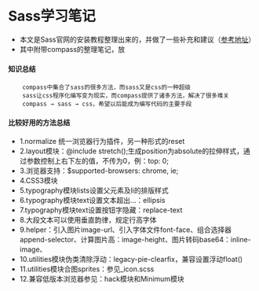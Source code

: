 # Sass学习笔记

* 本文是Sass官网的安装教程整理出来的，并做了一些补充和建议（[参考地址](https://www.sass.hk/skill/koala-app.html "Sass安装")）
* 其中附带compass的整理笔记，放

#### 知识总结

        compass中集合了sass的很多方法，而sass又是css的一种超级
        sass让css程序化编写变为现实，而compass提供了诸多方法，解决了很多难关
        compass → sass → css，希望以后能成为编写代码的主要手段

#### 比较好用的方法总结

* 1.normalize 统一浏览器行为插件，另一种形式的reset
* 2.layout模块：@include stretch();生成position为absolute的拉伸样式，通过参数控制上右下左的值，不传为0，例：top: 0;
* 3.浏览器支持：$supported-browsers: chrome, ie;
* 4.CSS3模块
* 5.typography模块lists设置父元素及li的排版样式
* 6.typography模块text设置文本超出...：ellipsis
* 7.typography模块text设置按钮字隐藏：replace-text
* 8.大段文本可以使用垂直韵律，规定行高字体
* 9.helper：引入图片image-url、引入字体文件font-face、组合选择器append-selector、计算图片高：image-height、图片转码base64：inline-image、
* 10.utilities模块伪类清除浮动：legacy-pie-clearfix，兼容设置浮动float()
* 11.utilities模块合图sprites：参见_icon.scss
* 12.兼容低版本浏览器参见：hack模块和Minimum模块